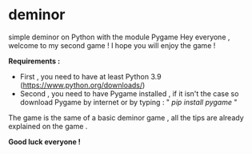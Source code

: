 # deminor
simple deminor on Python with the module Pygame
Hey everyone , welcome to my second game !
I hope you will enjoy the game !

**Requirements :**

- First , you need to have at least Python 3.9 (https://www.python.org/downloads/)
- Second , you need to have Pygame installed , if it isn't the case so download Pygame by internet or by typing : " *pip install pygame* "

The game is the same of a basic deminor game , all the tips are already explained on the game .

**Good luck everyone !**
